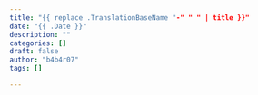 ```yaml
---
title: "{{ replace .TranslationBaseName "-" " " | title }}"
date: "{{ .Date }}"
description: ""
categories: []
draft: false
author: "b4b4r07"
tags: []

---
```

